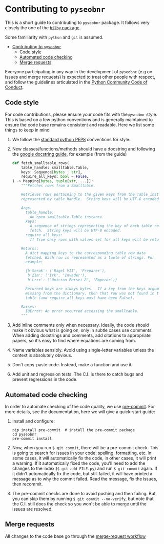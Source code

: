 # Contributing to `pyseobnr`

This is a short guide to contributing to `pyseobnr` package.  It follows very closely the one of the [`bilby` package](https://git.ligo.org/lscsoft/bilby).

Some familiarity with `python` and `git` is assumed.

- [Contributing to `pyseobnr`](#contributing-to-pyseobnr)
  - [Code style](#code-style)
  - [Automated code checking](#automated-code-checking)
  - [Merge requests](#merge-requests)

Everyone participating in any way in the development of `pyseobnr` (e.g on issues and merge requests) is expected to treat other people with respect, and follow the guidelines articulated in the [Python Community Code of Conduct](https://www.python.org/psf/codeofconduct/).

## Code style

For code contributions, please ensure your code fits with the`pyseobnr` style. This is based on a few python conventions and is generally maintained to ensure the code base remains consistent and readable. Here we list some things to keep in mind

1. We follow the [standard python PEP8](https://www.python.org/dev/peps/pep-0008/) conventions for style.

2. New classes/functions/methods should have a docstring and following the [google docstring guide](https://google.github.io/styleguide/pyguide.html#38-comments-and-docstrings), for example (from the guide)

   ```python
   def fetch_smalltable_rows(
       table_handle: smalltable.Table,
       keys: Sequence[bytes | str],
       require_all_keys: bool = False,
   ) -> Mapping[bytes, tuple[str, ...]]:
       """Fetches rows from a Smalltable.

       Retrieves rows pertaining to the given keys from the Table instance
       represented by table_handle.  String keys will be UTF-8 encoded.

       Args:
         table_handle:
           An open smalltable.Table instance.
         keys:
           A sequence of strings representing the key of each table row to
           fetch.  String keys will be UTF-8 encoded.
         require_all_keys:
           If True only rows with values set for all keys will be returned.

       Returns:
         A dict mapping keys to the corresponding table row data
         fetched. Each row is represented as a tuple of strings. For
         example:

         {b'Serak': ('Rigel VII', 'Preparer'),
          b'Zim': ('Irk', 'Invader'),
          b'Lrrr': ('Omicron Persei 8', 'Emperor')}

         Returned keys are always bytes.  If a key from the keys argument is
         missing from the dictionary, then that row was not found in the
         table (and require_all_keys must have been False).

       Raises:
         IOError: An error occurred accessing the smalltable.
       """
   ```

3. Add  inline comments only when necessary. Ideally, the code should make it obvious what is going on, only in subtle cases use comments.  When adding docstrings and comments, add citations to appropriate papers, so it's easy to find where equations are coming from.

4. Name variables sensibly. Avoid using single-letter variables unless the context is absolutely obvious.

5. Don't copy-paste code. Instead, make a function and use it.

6. Add unit and regression tests. The C.I. is there to catch bugs and prevent regressions in the code.

## Automated code checking

In order to automate checking of the code quality, we use [pre-commit](https://pre-commit.com/). For more details, see the documentation,
here we will give a quick-start guide:

1. Install and configure:

   ```console
   pip install pre-commit  # install the pre-commit package
   cd pyseobnr
   pre-commit install
   ```

2. Now, when you run `$ git commit`, there will be a pre-commit check.
   This is going to search for issues in your code: spelling, formatting, etc.
   In some cases, it will automatically fix the code, in other cases, it will
   print a warning. If it automatically fixed the code, you'll need to add the
   changes to the index (`$ git add FILE.py`) and run `$ git commit` again. If
   it didn't automatically fix the code, but still failed, it will have printed
   a message as to why the commit failed. Read the message, fix the issues,
   then recommit.

3. The pre-commit checks are done to avoid pushing and then failing. But, you
   can skip them by running `$ git commit --no-verify`, but note that the C.I.
   still does the check so you won't be able to merge until the issues are
   resolved.


## Merge requests

All changes to the code base go through the [merge-request
workflow](https://docs.gitlab.com/ee/user/project/merge_requests/)